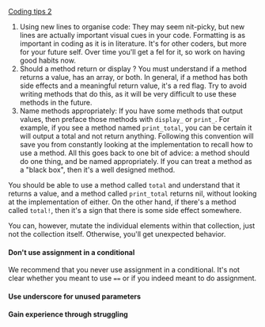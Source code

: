 <u>Coding tips 2</u>

1. Using new lines to organise code: They may seem nit-picky, but new lines are actually important visual cues in your code. Formatting is as important in coding as it is in literature. It's for other coders, but more for your future self. Over time you'll get a fel for it, so work on having good habits now.
2. Should a method return or display ? You must understand if a method returns a value, has an array, or both. In general, if a method has both side effects and a meaningful return value, it's a red flag. Try to avoid writing methods that do this, as it will be very difficult to use these methods in the future.
3. Name methods appropriately: If you have some methods that output values, then preface those methods with `display_` or `print_`. For example, if you see a method named `print_total`, you can be certain it will output a total and not return anything. Following this convention will save you from constantly looking at the implementation to recall how to use a method. All this goes back to one bit of advice: a method should do one thing, and be named appropriately. If you can treat a method as a "black box", then it's a well designed method. 

You should be able to use a method called `total` and understand that it returns a value, and a method called `print_total` returns nil, without looking at the implementation of either. On the other hand, if there's a method called `total!`, then it's a sign that there is some side effect somewhere.



You can, however, mutate the individual elements within that collection, just not the collection itself. Otherwise, you'll get unexpected behavior.



#### Don't use assignment in a conditional

We recommend that you never use assignment in a conditional. It's not clear whether you meant to use `==` or if you indeed meant to do assignment.



#### Use underscore for unused parameters

#### Gain experience through struggling